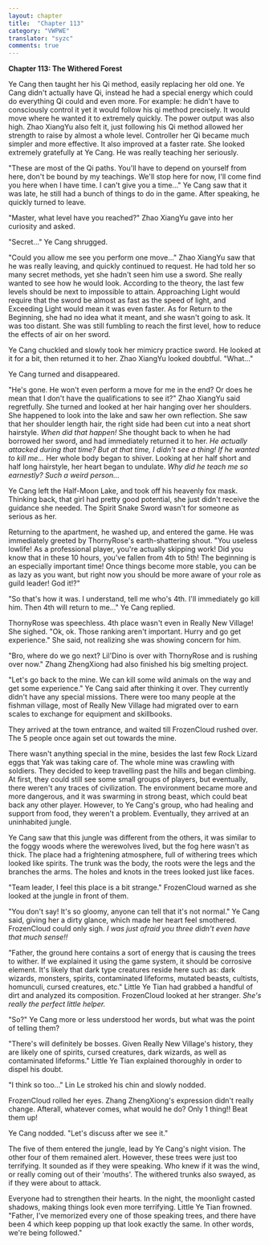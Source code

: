 ```yaml
---
layout: chapter
title:  "Chapter 113"
category: "VWPWE"
translator: "syzc"
comments: true
---
```


**Chapter 113: The Withered Forest**
 
Ye Cang then taught her his Qi method, easily replacing her old one. Ye Cang didn't actually have Qi, instead he had a special energy which could do everything Qi could and even more. For example: he didn't have to consciously control it yet it would follow his qi method precisely. It would move where he wanted it to extremely quickly. The power output was also high. Zhao XiangYu also felt it, just following his Qi method allowed her strength to raise by almost a whole level. Controller her Qi became much simpler and more effective. It also improved at a faster rate. She looked extremely gratefully at Ye Cang. He was really teaching her seriously.
 
"These are most of the Qi paths. You'll have to depend on yourself from here, don't be bound by my teachings. We'll stop here for now, I'll come find you here when I have time. I can't give you a time..." Ye Cang saw that it was late, he still had a bunch of things to do in the game. After speaking, he quickly turned to leave.
 
"Master, what level have you reached?" Zhao XiangYu gave into her curiosity and asked.
 
"Secret..." Ye Cang shrugged.
 
"Could you allow me see you perform one move..." Zhao XiangYu saw that he was really leaving, and quickly continued to request. He had told her so many secret methods, yet she hadn't seen him use a sword. She really wanted to see how he would look. According to the theory, the last few levels should be next to impossible to attain. Approaching Light would require that the sword be almost as fast as the speed of light, and Exceeding Light would mean it was even faster. As for Return to the Beginning, she had no idea what it meant, and she wasn't going to ask. It was too distant. She was still fumbling to reach the first level, how to reduce the effects of air on her sword.
 
Ye Cang chuckled and slowly took her mimicry practice sword. He looked at it for a bit, then returned it to her. Zhao XiangYu looked doubtful. "What..."
 
Ye Cang turned and disappeared.
 
"He's gone. He won't even perform a move for me in the end? Or does he mean that I don't have the qualifications to see it?" Zhao XiangYu said regretfully. She turned and looked at her hair hanging over her shoulders. She happened to look into the lake and saw her own reflection. She saw that her shoulder length hair, the right side had been cut into a neat short hairstyle. *When did that happen!* She thought back to when he had borrowed her sword, and had immediately returned it to her. *He actually attacked during that time? But at that time, I didn't see a thing! If he wanted to kill me...* Her whole body began to shiver. Looking at her half short and half long hairstyle, her heart began to undulate. *Why did he teach me so earnestly? Such a weird person...*
 
Ye Cang left the Half-Moon Lake, and took off his heavenly fox mask. Thinking back, that girl had pretty good potential, she just didn't receive the guidance she needed. The Spirit Snake Sword wasn't for someone as serious as her.
 
Returning to the apartment, he washed up, and entered the game. He was immediately greeted by ThornyRose's earth-shattering shout. "You useless lowlife! As a professional player, you're actually skipping work! Did you know that in these 10 hours, you've fallen from 4th to 5th! The beginning is an especially important time! Once things become more stable, you can be as lazy as you want, but right now you should be more aware of your role as guild leader! God it!?"
 
"So that's how it was. I understand, tell me who's 4th. I'll immediately go kill him. Then 4th will return to me..." Ye Cang replied.
 
ThornyRose was speechless. 4th place wasn't even in Really New Village! She sighed. "Ok, ok. Those ranking aren't important. Hurry and go get experience." She said, not realizing she was showing concern for him.
 
"Bro, where do we go next? Lil'Dino is over with ThornyRose and is rushing over now." Zhang ZhengXiong had also finished his big smelting project.
 
"Let's go back to the mine. We can kill some wild animals on the way and get some experience." Ye Cang said after thinking it over. They currently didn't have any special missions. There were too many people at the fishman village, most of Really New Village had migrated over to earn scales to exchange for equipment and skillbooks.
 
They arrived at the town entrance, and waited till FrozenCloud rushed over. The 5 people once again set out towards the mine.
 
There wasn't anything special in the mine, besides the last few Rock Lizard eggs that Yak was taking care of. The whole mine was crawling with soldiers. They decided to keep travelling past the hills and began climbing. At first, they could still see some small groups of players, but eventually, there weren't any traces of civilization. The environment became more and more dangerous, and it was swarming in strong beast, which could beat back any other player. However, to Ye Cang's group, who had healing and support from food, they weren't a problem. Eventually, they arrived at an uninhabited jungle.
 
Ye Cang saw that this jungle was different from the others, it was similar to the foggy woods where the werewolves lived, but the fog here wasn't as thick. The place had a frightening atmosphere, full of withering trees which looked like spirits. The trunk was the body, the roots were the legs and the branches the arms. The holes and knots in the trees looked just like faces.
 
"Team leader, I feel this place is a bit strange." FrozenCloud warned as she looked at the jungle in front of them.
 
"You don't say! It's so gloomy, anyone can tell that it's not normal." Ye Cang said, giving her a dirty glance, which made her heart feel smothered. FrozenCloud could only sigh. *I was just afraid you three didn't even have that much sense!!*
 
"Father, the ground here contains a sort of energy that is causing the trees to wither. If we explained it using the game system, it should be corrosive element. It's likely that dark type creatures reside here such as: dark wizards, monsters, spirits, contaminated lifeforms, mutated beasts, cultists, homunculi, cursed creatures, etc." Little Ye Tian had grabbed a handful of dirt and analyzed its composition. FrozenCloud looked at her stranger. *She's really the perfect little helper.*
 
"So?" Ye Cang more or less understood her words, but what was the point of telling them?
 
"There's will definitely be bosses. Given Really New Village's history,  they are likely one of spirits, cursed creatures, dark wizards, as well as contaminated lifeforms." Little Ye Tian explained thoroughly in order to dispel his doubt.
 
"I think so too..." Lin Le stroked his chin and slowly nodded.
 
FrozenCloud rolled her eyes. Zhang ZhengXiong's expression didn't really change. Afterall, whatever comes, what would he do? Only 1 thing!! Beat them up!
 
Ye Cang nodded. "Let's discuss after we see it."
 
The five of them entered the jungle, lead by Ye Cang's night vision. The other four of them remained alert. However, these trees were just too terrifying. It sounded as if they were speaking. Who knew if it was the wind, or really coming out of their 'mouths'. The withered trunks also swayed, as if they were about to attack.
 
Everyone had to strengthen their hearts. In the night, the moonlight casted shadows, making things look even more terrifying. Little Ye Tian frowned. "Father, I've memorized every one of those speaking trees, and there have been 4 which keep popping up that look exactly the same. In other words, we're being followed."

